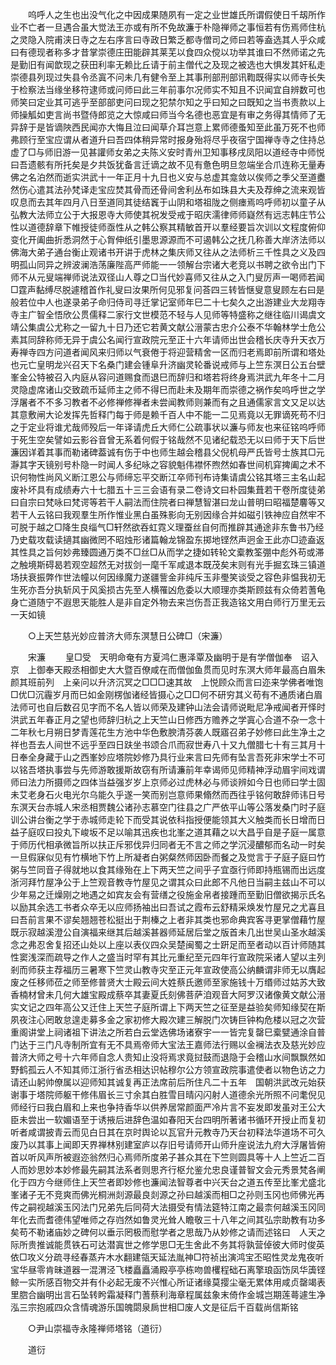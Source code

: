 <!-- { "loadSidebar": true } -->
　　呜呼人之生也出没气化之中因成果随夙有一定之业世雄氏所谓假使日千刼所作业不亡者一旦遇合虽大觉法王亦或有所不免故濂于朴隐禅师之事恒若有伤焉师住杭之灵隐入院甫浃日寺之左右序言曰寺政日繁乏都寺僧司之师曰若等盍选其人乎众咸曰有德现者称多才昔掌崇德庄田能辟其莱芜以食四众傥以功举其谁曰不然师诺之先是勤旧有闻歆现之获田利率无赖比丘请于前主僧代之及现之被选也大惧发其奸私走崇德县列现过失县令丞寘不问未几有健令至上其事刑部刑部讯鞫既得实以师寺长失于检察法当缘坐移符逮师或问师曰此三年前事尔况师实不知且不识闻宜自辨数可也师笑曰定业其可逃乎至部部吏问曰现之犯禁尔知之乎曰知之曰既知之当书责款以上师操觚如吏言尚书暨侍郎览之大惊咸曰师当今名德也恶宜是有审之务得其情师了无异辞于是皆谪陜西民闻亦大悔且泣曰闻草介耳岂意上累师德蚤知至此虽万死不也师弗顾行至宝应谓从者道升曰吾四体稍异常时报身殆将尽乎夜宿宁国禅寺寺之住持总虚了□与师旧游一见甚讙师女弟之夫陈义安时青州卫知事移戌凤阳以道经寺中师悦曰吾遗骸有所托矣是夕共饭犹备言迁谪之故不见有惫色明旦忽端坐合爪连称无量寿佛之名泊然而逝实洪武十一年正月十九日也义安与总虚其龛敛以俟师之季父至道衋然伤心遣其法孙梵译走宝应焚其骨而还骨间舍利丛布如珠县大夫及荐绅之流来观皆叹息而去其年四月八日至道同其徒结竁于山阴和塔祖陇之侧瘗焉呜呼师初以童子从弘教大法师立公于大报恩寺大师使其祝发受戒于昭庆濡律师师嶷然有远志韩庄节公性以道德辞章下帷授徒师亟性从之韩公察其精敏首开以羣经要旨次训以文程度俯仰变化开阖曲折悉洞然于心胷伸纸引墨思源源而不可遏韩公之抚几称善大岸济法师以佛海大弟子通台衡止观诸书开讲于虎林之集庆师又往从之法师析三千性具之义及四明孤山同异之辨波澜浩荡廉陛高严师能一一领解台宗诸大老竞以书聘之欲令出门下师不从元叟端禅师说法双径山人尊之□当代妙喜师又往从之入门叟厉声一喝师若闻□霆声黏缚尽脱遽稽首作礼叟曰汝果所何见邪复问荅四三转皆惬叟意叟顾左右曰是般若位中人也遂录弟子命归侍司寻迁掌记室师年巳二十七矣久之出游建业大龙翔寺寺主广智全悟欣公贯儒释二家行文世模范不轻与人见师等特盛称之继往临川谒虞文靖公集虞公尤称之一留九十日乃还它若黄文献公溍蒙古忠介公泰不华翰林学士危公素其同辞称师无异于虞公名闻行宣政院元至正十六年请师出世会稽长庆寺升天衣万寿禅寺四方问道者闻风来归师以气衰倦于将迎营精舍一区而归老焉即前所谓和塔处也元亡皇明龙兴召天下名桑门建会锺阜升济幽灵轮番说戒师与上竺东溟日公五台壁峯金公特被召入内庭从容问道赐食而退巳而辞归和塔若将终身焉洪武九年冬十二月灵隐虚席诸山交致疏币延师主之师不得巳而赴未及期年而崇德之祸作矣呜呼世之学浮屠者不不多习教者不必修禅修禅者未尝闻教师则兼而有之且通儒家言文又足以达其意敷闸大论发挥先哲释门每于师是赖千百人中不能一二见焉竟以无罪谪死苟不归之于定业将谁尤哉师殁后一年译请虎丘大师仁公疏事状以濂与师友也来征铭呜呼师于死生空矣譬如云影谷音曾无系着何假于铭哉然不见诸纪载恐无以曰师于天下后世濂因详着其事而勒诸碑葢诚有伤于中也师生越会稽县父倪机母严氏皆号士族其□元瀞其字天镜别号朴隐一时闻人多纪咏之容貌魁伟襟怀煦然如春世间机穽捭阖之术不识何物性尚风义断江恩公与师缔忘平交断江卒师刊布诗集请虞公铭其塔三主名山起废补坏具有成绩寿六十七腊五十三三会语有录二卷诗文曰朴园集葺若干卷所度徒弟曰自宗曰梵咏曰梵谔等若干人嗣法而住院者曰禅慧智湛曰龙山普明曰昭福楚麘等又若干人云铭曰我观羣生所作惟业黑白虽殊影向无别因缘合并如磁引铁神应自然牢不可脱于越之□降生良缁气□轩然欲吞虹霓义理蚕丝自何而推辟其通途非东鲁书乃经乃史载攻载读擿其幽微罔不昭烛形诸篇翰龙锦盈东掷地铿然声迥金王此亦□迹盍返其性具之旨何妙弗臻圆通万类不□丝□从而学之捷如转轮文槖教筌弸中彪外苟或滞之触境斯碍曷若观空超然无对拔剑一麾千军咸退本既茂矣末则有光手掘玄珠三镇道场扶衰振弊作世法幢以何因缘魔力遂疆訾金非纯斥玉非璺笑谈受之容色非愠我初无生死亦吾分执斩风于风奚损古先至人横罹凶危委以大顺理亦类斯顾兹有众倚若蓍龟身亡道随宁不遐思天能胜人是非自定外物去来岂伤吾正我造铭文用白师行万里无云一天如镜 

　　○上天竺慈光妙应普济大师东溟慧日公碑□（宋濂） 

　　宋濂 
　　皇□受　天明命奄有方夏鸿仁惠泽覃及幽明于是有学僧伽奉　诏入京　上御奉天殿丞相御史大大暨百僚咸在而僧伽鱼贯而见时东溟大师年最高白眉朱颜其班前列　上亲问以升济沉冥之□□□速其故　上悦顾众而言曰迩来学佛者唯饱□优□沉霾岁月而巳如金刚楞伽诸经皆摄心之□□何不研穷其义苟有不通质诸白眉法师可也自后数召见字而不名人皆以师荣及建钟山法会请师说毗尼净戒闻者开怿时洪武五年春正月之望也师辞归杭之上天竺山日修西方赡养之学寘心合道不杂一念十二年秋七月朔日梦青莲花生方池中华色敷腴清芬袭人既寤召弟子妙修曰此生净土之祥也吾去人间世不远乎至四日趺坐书颂合爪而寂世寿八十又九僧腊七十有三其月十日奉全身藏于山之西峯妙应塔院妙修乃具行业来言曰先师有坠言吾死非宋学士不可以铭吾塔执事尝与先师游敢援斯故窃有所请濂前年幸谒师见师精神浮动眉宇间戏谓师曰法力所摄师之四体当益强岁岁上京师必过虎林必与师谈辨如今日也师曰学士固未艾老身石火电光尔乌能久乎遂一笑而别岂意师果翛然而西往乎铭何敢辞师讳日号东溟天台赤城人宋丞相贾魏公诸孙志慕空门往县之广严依平山等公落发桑门时子庭训公讲台衡之学于赤城师走轮下而受其说依科指授便能领其大义触类而长日增而日益子庭叹曰投丸下峻坂不足以喻其迅疾也北峯之道其藉之以大昌乎自是子庭一属意于师历代相承微旨所以扶正斥邪伐异归同者无不言之师之学沉浸醲郁而名动一时矣一旦假寐似见有竹横地下竹上所凝者白粥粲然师因卧而餐之及觉言于子庭子庭曰竹粥与竺同音子得就地以食其缘殆在上下两天竺之间乎子宜亟行师即持瓶锡而出远度浙河拜竹屋净公于上竺观音教寺竹屋见之谓其众曰此郎不凡他日当嗣主兹山不可以少年易之迁燥刚之地遇之如宾友会有营缮之役施金帛者接踵而至勤旧僧欲揭示氏名以励其余选工书者众卒无以应师扬袖出曰吾试之霞布云舒精采焕发竹屋兄之尤喜且曰吾前言果不谬矣翘翘苍松挺出于荆榛之上者非其类也邪命典宾客寻更掌僧藉竹屋既示寂越溪澄公自演福来继其后越溪甚器师延居后堂之版首未几出世吴山圣水越溪念之弗忍舍复招还山处以上座以表仪四众吴楚闽蜀之士趼足而至者动以百计师随其性窦浅深而疏导之作人之盛当时罕有其比元重纪至元四年行宣政院采诸人望以主列剎而师获主荐福历三暑寒下竺灵山教寺灾至正元年宣政使高公纳麟谓非师无以膺起废之任移师莅之师至修普贤大士殿云间大姓蔡氏邀师至家施钱十万缗师过姑苏大致香楠材曾未几何大雄宝殿成蔡卒其妻夏氏刻佛菩萨洎观音大阿罗汉诸像黄文献公溍实文记之四年高公又迁住上天竺子庭所谓上下两天竺之征至是益验矣师知缘契在斯夙夜注心罔敢怠遑走募多金之家初修大殿次建三解脱门次铸巨钟构危楼以冠之次营重阁讲堂上祠诸祖下讲法之所若白云堂选佛场诸寮宇一一皆完复罄巳槖甓通涂自普门达于三门凡寺制所宜有无不具焉帝师大宝法王嘉师法行赐以金襕法衣及慈光妙应普济大师之号十六年师自念人贵知止没将焉求竟挝鼓而退隐于会稽山水间飘飘然如野鹤孤云人不知其师江浙行省丞相达识帖穆尔公方领宣政院事遣使者以物色访之力请还山躬帅僚属以迎师知其诚复再正法席前后所住凡二十五年　国朝洪武改元始获谢事于塔院师躯干修伟眉长三寸余其白胜雪目晴闪闪射人道德余光所照不问耄倪见师经行曰我白眉和上来也争持香华以供养居常颜面严冷片言不妄发即发虽对王公大臣未尝出一软媚语至于诱掖后进辞色温如春阳天台四明所著诸书循环开授止而复初听者咸谓披青云而见白日其在京时舆论以瓦官升元教寺乃天台初释法华道场不可久废乃以其事上闻即天界禅林别建室庐以存旧号请师开山师升座说法九府大浮屠皆俯首以听风声所被遐迩翁然归心焉师所度弟子甚众其在下竺则圆具等十人上竺近二百人而妙思妙本妙修最先嗣其法系者则思齐行枢允鉴允忠良谨普智文会元秀景梵各阐化于四方今继师住上天竺者即妙修也濂闻法智尊者中兴天台之道五传至比峯尤盛北峯诸子无不竞爽而佛光桐洲剡源最良剡源之孙曰越溪而相□之孙则玉冈也师佛光再传之嗣视越溪玉冈法门兄弟先后同荷大法摄受有情法筵特江南之最柰何越溪玉冈同年化去而耆德伟望唯师之存岿然如鲁灵光耸人瞻敬三十八年之间其弘宗助教有功多矣苟不勒诸庙妙之碑何以垂示罔极而慰学者之思哉乃从妙修之请而述铭曰　人天之际所贵推诚能贯铁石可达潜寘世之修学思□无生舍此不务其将孰营倬彼大师时俊英依□攻义分疏寻经春蒸卉木水翻建瓴天延法胤神□符祯出演鸿宝丕昭性灵龙鬼夜听宝华昼零肯昧道器一混渭泾飞楼矗矗涌殿亭亭栋吻兽欔程础石离擎琅函饬凤华簴铿鲸一实所感百物交并有仆必起无废不兴惟心所证诸缘莫撄尘毫无累体用咸贞罄竭表里脗合幽明出言石坠转盻霜凝释门蓍蔡利海章程属兹象末倚作金城岂期莲蕚遽生净泓三宗抱戚四众含情魂游乐国魄閟泉扄世相□废人文是征后千百载尚信斯铭 

　　○尹山崇福寺永隆禅师塔铭（道衍） 

　　道衍 
